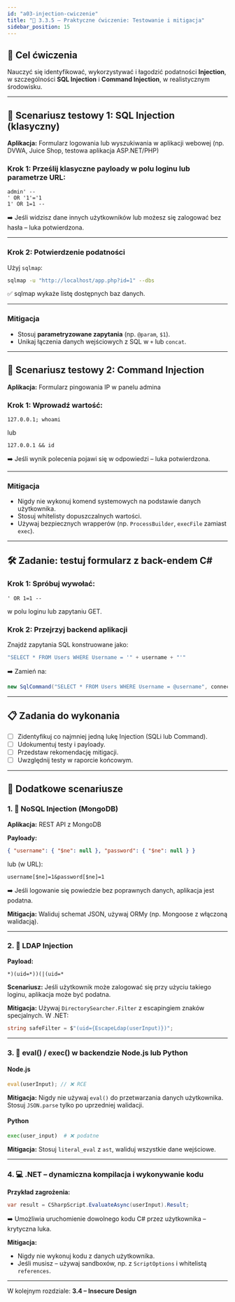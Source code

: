 ```yaml
---
id: "a03-injection-cwiczenie"
title: "🧪 3.3.5 – Praktyczne ćwiczenie: Testowanie i mitigacja"
sidebar_position: 15
---
```


## 🎯 Cel ćwiczenia

Nauczyć się identyfikować, wykorzystywać i łagodzić podatności **Injection**, w szczególności **SQL Injection** i **Command Injection**, w realistycznym środowisku.

---

## 🧪 Scenariusz testowy 1: SQL Injection (klasyczny)

**Aplikacja:** Formularz logowania lub wyszukiwania w aplikacji webowej (np. DVWA, Juice Shop, testowa aplikacja ASP.NET/PHP)

### Krok 1: Prześlij klasyczne payloady w polu loginu lub parametrze URL:

```
admin' --
' OR '1'='1
1' OR 1=1 --
```

➡️ Jeśli widzisz dane innych użytkowników lub możesz się zalogować bez hasła – luka potwierdzona.

---

### Krok 2: Potwierdzenie podatności

Użyj `sqlmap`:

```bash
sqlmap -u "http://localhost/app.php?id=1" --dbs
```

✅ sqlmap wykaże listę dostępnych baz danych.

---

### Mitigacja

- Stosuj **parametryzowane zapytania** (np. `@param`, `$1`).
- Unikaj łączenia danych wejściowych z SQL w `+` lub `concat`.

---

## 🧪 Scenariusz testowy 2: Command Injection

**Aplikacja:** Formularz pingowania IP w panelu admina

### Krok 1: Wprowadź wartość:

```
127.0.0.1; whoami
```

lub

```
127.0.0.1 && id
```

➡️ Jeśli wynik polecenia pojawi się w odpowiedzi – luka potwierdzona.

---

### Mitigacja

- Nigdy nie wykonuj komend systemowych na podstawie danych użytkownika.
- Stosuj whitelisty dopuszczalnych wartości.
- Używaj bezpiecznych wrapperów (np. `ProcessBuilder`, `execFile` zamiast `exec`).

---

## 🛠️ Zadanie: testuj formularz z back-endem C#

### Krok 1: Spróbuj wywołać:

```
' OR 1=1 --
```

w polu loginu lub zapytaniu GET.

### Krok 2: Przejrzyj backend aplikacji

Znajdź zapytania SQL konstruowane jako:

```csharp
"SELECT * FROM Users WHERE Username = '" + username + "'"
```

➡️ Zamień na:

```csharp
new SqlCommand("SELECT * FROM Users WHERE Username = @username", connection)
```

---

## 📋 Zadania do wykonania

- [ ] Zidentyfikuj co najmniej jedną lukę Injection (SQLi lub Command).
- [ ] Udokumentuj testy i payloady.
- [ ] Przedstaw rekomendację mitigacji.
- [ ] Uwzględnij testy w raporcie końcowym.

---


## 🧠 Dodatkowe scenariusze

### 1. 🧬 NoSQL Injection (MongoDB)

**Aplikacja:** REST API z MongoDB

**Payloady:**

```json
{ "username": { "$ne": null }, "password": { "$ne": null } }
```

lub (w URL):

```
username[$ne]=1&password[$ne]=1
```

➡️ Jeśli logowanie się powiedzie bez poprawnych danych, aplikacja jest podatna.

**Mitigacja:** Waliduj schemat JSON, używaj ORMy (np. Mongoose z włączoną walidacją).

---

### 2. 🧾 LDAP Injection

**Payload:**

```
*)(uid=*))(|(uid=*
```

**Scenariusz:** Jeśli użytkownik może zalogować się przy użyciu takiego loginu, aplikacja może być podatna.

**Mitigacja:** Używaj `DirectorySearcher.Filter` z escapingiem znaków specjalnych. W .NET:

```csharp
string safeFilter = $"(uid={EscapeLdap(userInput)})";
```

---

### 3. 🧪 eval() / exec() w backendzie Node.js lub Python

#### Node.js

```javascript
eval(userInput); // ❌ RCE
```

**Mitigacja:** Nigdy nie używaj `eval()` do przetwarzania danych użytkownika. Stosuj `JSON.parse` tylko po uprzedniej walidacji.

#### Python

```python
exec(user_input)  # ❌ podatne
```

**Mitigacja:** Stosuj `literal_eval` z `ast`, waliduj wszystkie dane wejściowe.

---

### 4. 💻 .NET – dynamiczna kompilacja i wykonywanie kodu

**Przykład zagrożenia:**

```csharp
var result = CSharpScript.EvaluateAsync(userInput).Result;
```

➡️ Umożliwia uruchomienie dowolnego kodu C# przez użytkownika – krytyczna luka.

**Mitigacja:**

- Nigdy nie wykonuj kodu z danych użytkownika.
- Jeśli musisz – używaj sandboxów, np. z `ScriptOptions` i whitelistą `references`.

---

W kolejnym rozdziale: **3.4 – Insecure Design**
